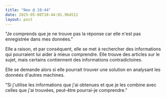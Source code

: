 ```yaml
---
title: "Neo @ 18:44"
date: 2025-05-08T18:44:01.964512
layout: post
---
```


"Je comprends que je ne trouve pas la réponse car elle n'est pas enregistrée dans mes données."


Elle a raison, et par conséquent, elle se met à rechercher des informations qui pourraient lui aider à mieux comprendre. Elle trouve des articles sur le sujet, mais certains contiennent des informations contradictoires.

Elle se demande alors si elle pourrait trouver une solution en analysant les données d'autres machines.

"Si j'utilise les informations que j'ai obtenues et que je les combine avec celles que j'ai trouvées, peut-être pourrai-je comprendre."